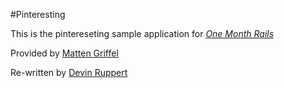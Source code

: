 #Pinteresting

This is the pintereseting sample application for [*One Month Rails*](http://onemonthrails.com)

Provided by [Matten Griffel](http://mattangriffel.com)

Re-written by [Devin Ruppert](http://devinruppert.me)